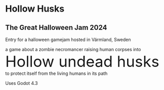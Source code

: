 Hollow Husks
===========
The Great Halloween Jam 2024
----------------------------

Entry for a halloween gamejam hosted in Värmland, Sweden

a game about a zombie necromancer raising human corpses into <font size="99"> Hollow undead husks </font> to protect itself from the living humans in its path

Uses Godot 4.3
